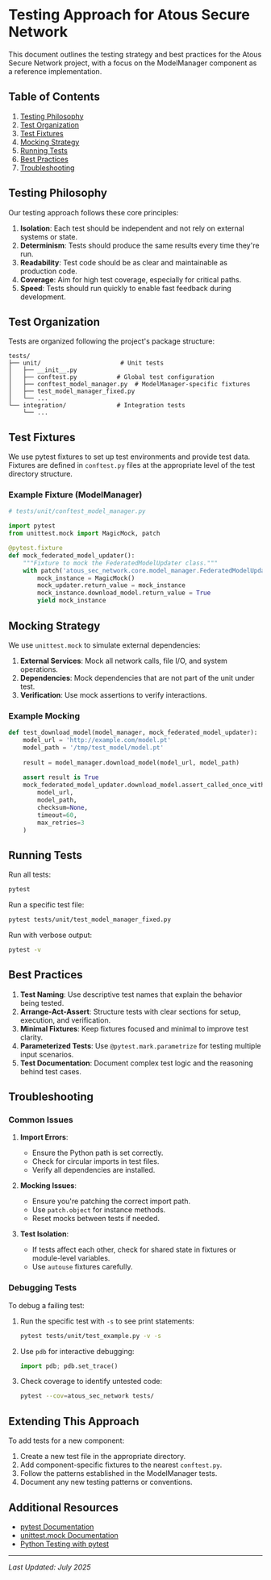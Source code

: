 # Testing Approach for Atous Secure Network

This document outlines the testing strategy and best practices for the Atous Secure Network project, with a focus on the ModelManager component as a reference implementation.

## Table of Contents
1. [Testing Philosophy](#testing-philosophy)
2. [Test Organization](#test-organization)
3. [Test Fixtures](#test-fixtures)
4. [Mocking Strategy](#mocking-strategy)
5. [Running Tests](#running-tests)
6. [Best Practices](#best-practices)
7. [Troubleshooting](#troubleshooting)

## Testing Philosophy

Our testing approach follows these core principles:

1. **Isolation**: Each test should be independent and not rely on external systems or state.
2. **Determinism**: Tests should produce the same results every time they're run.
3. **Readability**: Test code should be as clear and maintainable as production code.
4. **Coverage**: Aim for high test coverage, especially for critical paths.
5. **Speed**: Tests should run quickly to enable fast feedback during development.

## Test Organization

Tests are organized following the project's package structure:

```
tests/
├── unit/                      # Unit tests
│   ├── __init__.py
│   ├── conftest.py           # Global test configuration
│   ├── conftest_model_manager.py  # ModelManager-specific fixtures
│   ├── test_model_manager_fixed.py
│   └── ...
└── integration/              # Integration tests
    └── ...
```

## Test Fixtures

We use pytest fixtures to set up test environments and provide test data. Fixtures are defined in `conftest.py` files at the appropriate level of the test directory structure.

### Example Fixture (ModelManager)

```python
# tests/unit/conftest_model_manager.py

import pytest
from unittest.mock import MagicMock, patch

@pytest.fixture
def mock_federated_model_updater():
    """Fixture to mock the FederatedModelUpdater class."""
    with patch('atous_sec_network.core.model_manager.FederatedModelUpdater') as mock_updater:
        mock_instance = MagicMock()
        mock_updater.return_value = mock_instance
        mock_instance.download_model.return_value = True
        yield mock_instance
```

## Mocking Strategy

We use `unittest.mock` to simulate external dependencies:

1. **External Services**: Mock all network calls, file I/O, and system operations.
2. **Dependencies**: Mock dependencies that are not part of the unit under test.
3. **Verification**: Use mock assertions to verify interactions.

### Example Mocking

```python
def test_download_model(model_manager, mock_federated_model_updater):
    model_url = 'http://example.com/model.pt'
    model_path = '/tmp/test_model/model.pt'
    
    result = model_manager.download_model(model_url, model_path)
    
    assert result is True
    mock_federated_model_updater.download_model.assert_called_once_with(
        model_url, 
        model_path,
        checksum=None,
        timeout=60,
        max_retries=3
    )
```

## Running Tests

Run all tests:
```bash
pytest
```

Run a specific test file:
```bash
pytest tests/unit/test_model_manager_fixed.py
```

Run with verbose output:
```bash
pytest -v
```

## Best Practices

1. **Test Naming**: Use descriptive test names that explain the behavior being tested.
2. **Arrange-Act-Assert**: Structure tests with clear sections for setup, execution, and verification.
3. **Minimal Fixtures**: Keep fixtures focused and minimal to improve test clarity.
4. **Parameterized Tests**: Use `@pytest.mark.parametrize` for testing multiple input scenarios.
5. **Test Documentation**: Document complex test logic and the reasoning behind test cases.

## Troubleshooting

### Common Issues

1. **Import Errors**: 
   - Ensure the Python path is set correctly.
   - Check for circular imports in test files.
   - Verify all dependencies are installed.

2. **Mocking Issues**:
   - Ensure you're patching the correct import path.
   - Use `patch.object` for instance methods.
   - Reset mocks between tests if needed.

3. **Test Isolation**:
   - If tests affect each other, check for shared state in fixtures or module-level variables.
   - Use `autouse` fixtures carefully.

### Debugging Tests

To debug a failing test:

1. Run the specific test with `-s` to see print statements:
   ```bash
   pytest tests/unit/test_example.py -v -s
   ```

2. Use `pdb` for interactive debugging:
   ```python
   import pdb; pdb.set_trace()
   ```

3. Check coverage to identify untested code:
   ```bash
   pytest --cov=atous_sec_network tests/
   ```

## Extending This Approach

To add tests for a new component:

1. Create a new test file in the appropriate directory.
2. Add component-specific fixtures to the nearest `conftest.py`.
3. Follow the patterns established in the ModelManager tests.
4. Document any new testing patterns or conventions.

## Additional Resources

- [pytest Documentation](https://docs.pytest.org/)
- [unittest.mock Documentation](https://docs.python.org/3/library/unittest.mock.html)
- [Python Testing with pytest](https://pythontest.com/pytest-book/)

---

*Last Updated: July 2025*
